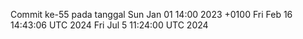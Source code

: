 Commit ke-55 pada tanggal Sun Jan 01 14:00 2023 +0100
Fri Feb 16 14:43:06 UTC 2024
Fri Jul  5 11:24:00 UTC 2024
